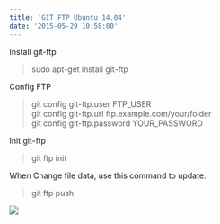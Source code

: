 ```yaml
---
title: 'GIT FTP Ubuntu 14.04'
date: '2015-05-29 10:58:00'
---
```


Install git-ftp  
  

> sudo apt-get install git-ftp

  
Config FTP  
  

> git config git-ftp.user FTP\_USER  
> git config git-ftp.url ftp.example.com/your/folder  
> git config git-ftp.password YOUR\_PASSWORD

  
Init git-ftp  
  

> git ftp init

  
When Change file data, use this command to update.  
  

> git ftp push

  
[![](http://3.bp.blogspot.com/-2BXYyxuYTZU/VWfjyXnJjgI/AAAAAAAAWbg/p51V1Ny_nDk/s640/git-ftp.png)](http://3.bp.blogspot.com/-2BXYyxuYTZU/VWfjyXnJjgI/AAAAAAAAWbg/p51V1Ny_nDk/s1600/git-ftp.png)